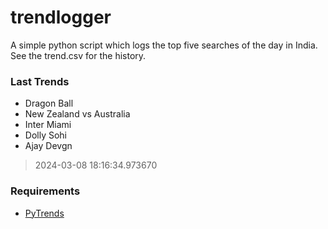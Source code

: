 # trendlogger
A simple python script which logs the top five searches of the day in India.<br>See the trend.csv for the history.<br>

<!-- Last Trends -->
### Last Trends
* Dragon Ball
* New Zealand vs Australia
* Inter Miami
* Dolly Sohi
* Ajay Devgn
> 2024-03-08 18:16:34.973670

<!-- Requirements -->
### Requirements
* [PyTrends](https://github.com/dreyco676/pytrends)
